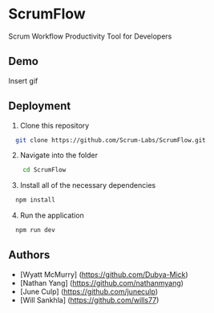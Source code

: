 
# ScrumFlow

Scrum Workflow Productivity Tool for Developers

## Demo

Insert gif 

  
## Deployment

1. Clone this repository

```bash
  git clone https://github.com/Scrum-Labs/ScrumFlow.git
```
2. Navigate into the folder

```bash
    cd ScrumFlow
```
3. Install all of the necessary dependencies

```bash
  npm install
```
4. Run the application

```bash
  npm run dev
```
## Authors

- [Wyatt McMurry] (https://github.com/Dubya-Mick)
- [Nathan Yang] (https://github.com/nathanmyang)
- [June Culp] (https://github.com/juneculp)
- [Will Sankhla] (https://github.com/wills77)
  